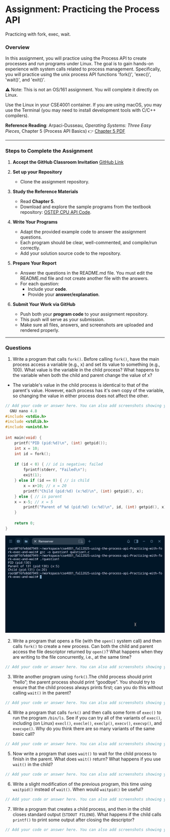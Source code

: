 # Assignment: Practicing the Process API
Practicing with fork, exec, wait. 

### Overview

In this assignment, you will practice using the Process API to create processes and run programs under Linux. The goal is to gain hands-on experience with system calls related to process management. Specifically, you will practice using the unix process API functions 'fork()', 'exec()', 'wait()', and 'exit()'. 

⚠️ Note: This is not an OS/161 assignment. You will complete it directly on Linux. 

Use the Linux in your CSE4001 container. If you are using macOS, you may use the Terminal (you may need to install development tools with C/C++ compilers). 

**Reference Reading**: Arpaci-Dusseau, *Operating Systems: Three Easy Pieces*, Chapter 5 (Process API Basics)
 👉 [Chapter 5 PDF](http://pages.cs.wisc.edu/~remzi/OSTEP/cpu-api.pdf)

---

### **Steps to Complete the Assignment**

1. **Accept the GitHub Classroom Invitation**
    [GitHub Link](https://classroom.github.com/a/FZh4BrQG)
2. **Set up your Repository**
   - Clone the assignment repository.
3. **Study the Reference Materials**
   - Read **Chapter 5**.
   - Download and explore the sample programs from the textbook repository:
      [OSTEP CPU API Code](https://github.com/remzi-arpacidusseau/ostep-code/tree/master/cpu-api).
4. **Write Your Programs**
   - Adapt the provided example code to answer the assignment questions.
   - Each program should be clear, well-commented, and compile/run correctly.
   - Add your solution source code to the repository.

5. **Prepare Your Report**
   - Answer the questions in the README.md file. You must edit the README.md file and not create another file with the answers. 
   - For each question:
     - Include your **code**.
     - Provide your **answer/explanation**.
6. **Submit Your Work via GitHub**
   - Push both your **program code** to your assignment repository.
   - This push will serve as your submission.
   - Make sure all files, answers, and screenshots are uploaded and rendered properly.








---
### Questions
1. Write a program that calls `fork()`. Before calling `fork()`, have the main process access a variable (e.g., x) and set its value to something (e.g., 100). What value is the variable in the child process? What happens to the variable when both the child and parent change the value of x?


- The variable's value in the child process is identical to that of the parent's value. However, each process has it's own copy of the variable, so changing the value in either process does not affect the other.
```cpp
// Add your code or answer here. You can also add screenshots showing your program's execution.  
  GNU nano 4.8                                                                        question1.c                                                                                  
#include <stdio.h>
#include <stdlib.h>
#include <unistd.h>

int main(void) {
    printf("PID (pid:%d)\n", (int) getpid());
    int x = 10;
    int id = fork();

    if (id < 0) { // id is negative; failed
        fprintf(stderr, "Failed\n");
        exit(1);
    } else if (id == 0) { // is child
        x = x+10; // x = 20
        printf("Child (pid:%d) (x:%d)\n", (int) getpid(), x);
    } else { // is parent
	x = x-5; // x = 5
        printf("Parent of %d (pid:%d) (x:%d)\n", id, (int) getpid(), x);
    }

    return 0;
}
```
![Outout of code above](question1.png)

2. Write a program that opens a file (with the `open()` system call) and then calls `fork()` to create a new process. Can both the child and parent access the file descriptor returned by `open()`? What happens when they are writing to the file concurrently, i.e., at the same time?

```cpp
// Add your code or answer here. You can also add screenshots showing your program's execution.  
```

3. Write another program using `fork()`.The child process should print “hello”; the parent process should print “goodbye”. You should try to ensure that the child process always prints first; can you do this without calling `wait()` in the parent?

```cpp
// Add your code or answer here. You can also add screenshots showing your program's execution.  
```


4. Write a program that calls `fork()` and then calls some form of `exec()` to run the program `/bin/ls`. See if you can try all of the variants of `exec()`, including (on Linux) `execl()`, `execle()`, `execlp()`, `execv()`, `execvp()`, and `execvpe()`. Why do you think there are so many variants of the same basic call?

```cpp
// Add your code or answer here. You can also add screenshots showing your program's execution.  
```

5. Now write a program that uses `wait()` to wait for the child process to finish in the parent. What does `wait()` return? What happens if you use `wait()` in the child?

```cpp
// Add your code or answer here. You can also add screenshots showing your program's execution.  
```

6. Write a slight modification of the previous program, this time using `waitpid()` instead of `wait()`. When would `waitpid()` be useful?

```cpp
// Add your code or answer here. You can also add screenshots showing your program's execution.  
```

7. Write a program that creates a child process, and then in the child closes standard output (`STDOUT FILENO`). What happens if the child calls `printf()` to print some output after closing the descriptor?

```cpp
// Add your code or answer here. You can also add screenshots showing your program's execution.  
```

